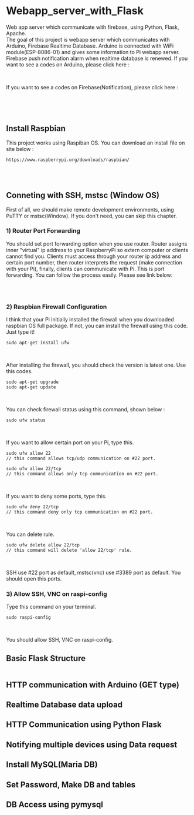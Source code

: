# Webapp_server_with_Flask
 Web app server which communicate with firebase, using Python, Flask, Apache.
 <br />
 The goal of this project is webapp server which communicates with Arduino, Firebase Realtime Database.
 Arduino is connected with WiFi module(ESP-8086-01) and gives some information to Pi webapp server.
 Firebase push notification alarm when realtime database is renewed.
 If you want to see a codes on Arduino, please click here :
 ```
 ```

 <br />
 If you want to see a codes on Firebase(Notification), please click here : 

 ```
 ```

 <br />
 <br />

## Install Raspbian
 This project works using Raspiban OS.
 You can download an install file on site below :
 ```
 https://www.raspberrypi.org/downloads/raspbian/
 ```
 <br />
 <br />

## Conneting with SSH, mstsc (Window OS)
 First of all, we should make remote development environments, using PuTTY or mstsc(Window).
 If you don't need, you can skip this chapter.
 <br />

### 1) Router Port Forwarding
 You should set port forwarding option when you use router.
 Router assigns inner "virtual" ip address to your RaspberryPi so extern computer or clients cannot find you.
 Clients must access through your router ip address and certain port number,
 then router interprets the request (make connection with your Pi), finally, clients can communicate with Pi.
 This is port forwarding.
 You can follow the process easily. Please see link below:
 ```
 ```
 <br />

### 2) Raspbian Firewall Configuration
 I think that your Pi initially installed the firewall when you downloaded raspbian OS full package.
 If not, you can install the firewall using this code. Just type it!
 ```
 sudo apt-get install ufw
 ```
 <br />

 After installing the firewall, you should check the version is latest one. Use this codes.
 ```
 sudo apt-get upgrade
 sudo apt-get update
 ```
 <br />

 You can check firewall status using this command, shown below :
 ```
 sudo ufw status
 ```
 <br />

 If you want to allow certain port on your Pi, type this.
 ```
 sudo ufw allow 22
 // this command allows tcp/udp communication on #22 port.

 sudo ufw allow 22/tcp
 // this command allows only tcp communication on #22 port.
 ```
 <br />

 If you want to deny some ports, type this.
 ```
 sudo ufw deny 22/tcp
 // this command deny only tcp communication on #22 port.
 ```
 <br />

 You can delete rule.
 ```
 sudo ufw delete allow 22/tcp
 // this command will delete 'allow 22/tcp' rule.
 ```
 <br />

 SSH use #22 port as default, mstsc(vnc) use #3389 port as default.
 You should open this ports.
 <br />

### 3) Allow SSH, VNC on raspi-config
 Type this command on your terminal.
 ```
 sudo raspi-config
 ```
 <br />

 You should allow SSH, VNC on raspi-config.


## Basic Flask Structure
 ```
 ```


## HTTP communication with Arduino (GET type)



## Realtime Database data upload



## HTTP Communication using Python Flask




## Notifying multiple devices using Data request



## Install MySQL(Maria DB)


## Set Password, Make DB and tables

## DB Access using pymysql
